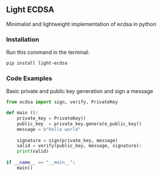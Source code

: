 ## Light ECDSA

Minimalist and lightweight implementation of ecdsa in python

### Installation
Run this command in the terminal:
```bash
pip install light-ecdsa
```

### Code Examples

Basic private and public key generation and sign a message

```python
from ecdsa import sign, verify, PrivateKey

def main ():
    private_key = PrivateKey()
    public_key  = private_key.generate_public_key() 
    message = b"hello world"
    
    signature = sign(private_key, message)
    valid = verify(public_key, message, signature):
    print(valid)
    
if __name__ == "__main__":
    main()
```
